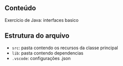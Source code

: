 ## Conteúdo

Exercício de Java: interfaces basico

## Estrutura do arquivo

- `src`: pasta contendo os recursos da classe principal
- `lib`: pasta contendo dependencias
- `.vscode`: configurações .json